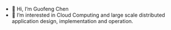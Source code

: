 - 👋 Hi, I’m Guofeng Chen
- 👀 I’m interested in Cloud Computing and large scale distributed application design, implementation and operation.


<!---
aaron-guofeng-chen/aaron-guofeng-chen is a ✨ special ✨ repository because its `README.md` (this file) appears on your GitHub profile.
You can click the Preview link to take a look at your changes.
--->
